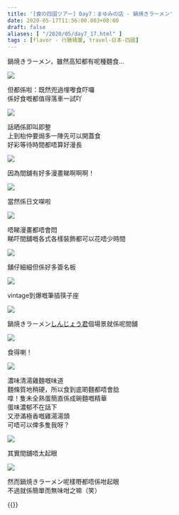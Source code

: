 ```yaml
---
title: '[食の四国ツアー] Day7：まゆみの店 - 鍋焼きラーメン'
date: 2020-05-17T11:56:00.003+08:00
draft: false
aliases: [ "/2020/05/day7_17.html" ]
tags : [flavor - 行膳積腹, travel-日本-四國]
---
```


鍋焼きラーメン，雖然高知都有呢種麵食...

![](/images/shikoku7n.jpg)

但都係啦：既然兜過埋嚟食吓囉  
係好食嘅都值得落車一試吖

![](/images/shikoku7n1.jpg)

話晒係即叫即整  
上到枱仲要焗多一陣先可以開蓋食  
好彩等待時間都唔算好漫長

![](/images/shikoku7n2.jpg)

因為間舖有好多漫畫睇啊啊啊！

![](/images/shikoku7n3.jpg)

當然係日文㗎啦

![](/images/shikoku7n4.jpg)

唔睇漫畫都唔會悶  
睇吓間舖嘅各式各樣裝飾都可以花唔少時間

![](/images/shikoku7n5.jpg)

舖仔細細但係好多簽名板

![](/images/shikoku7n6.jpg)

vintage到爆嘅筆插筷子座

![](/images/shikoku7n7.jpg)

鍋焼きラーメン[しんじょう君](https://hidie.net/shikoku7m/)個場景就係呢間舖

![](/images/shikoku7n8.jpg)

食得喇！

![](/images/shikoku7n9.jpg)

濃味清湯雞麵嘅味道  
麵條質地稍硬，所以食到底啲麵都唔會腍  
嗱！隻未全熟蛋簡直係成碗麵嘅精華  
蛋味濃郁不在話下  
又滲滿極香嘅雞湯湯頭  
可唔可以俾多隻我呀？

![](/images/shikoku7n10.jpg)

其實間舖唔太起眼

![](/images/shikoku7n11.jpg)

然而鍋焼きラーメン呢樣嘢都唔係咁起眼  
不過就係簡單而無味咁之嘛（笑）

  

{{<shikoku>}}
